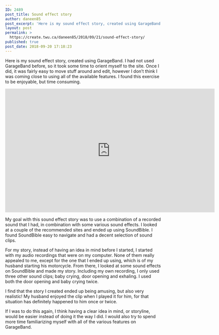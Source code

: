 ```yaml
---
ID: 2489
post_title: Sound effect story
author: daneen85
post_excerpt: 'Here is my sound effect story, created using GarageBand. I had not used GarageBand before, so it took some time to orient myself to the site. Once I did, it was fairly easy to move stuff around and edit, however... <a href="https://create.twu.ca/daneen85/2018/09/21/sound-effect-story/">Continue Reading &rarr;</a>'
layout: post
permalink: >
  https://create.twu.ca/daneen85/2018/09/21/sound-effect-story/
published: true
post_date: 2018-09-20 17:18:23
---
```

Here is my sound effect story, created using GarageBand. I had not used GarageBand before, so it took some time to orient myself to the site. Once I did, it was fairly easy to move stuff around and edit, however I don&#8217;t think I was coming close to using all of the available features. I found this exercise to be enjoyable, but time consuming.

<iframe width="676" height="400" scrolling="no" frameborder="no" src="https://w.soundcloud.com/player/?visual=true&#038;url=https%3A%2F%2Fapi.soundcloud.com%2Ftracks%2F502843644&%23038;show_artwork=true&%23038;maxwidth=676&%23038;maxheight=1000&%23038;dnt=1"></iframe>

My goal with this sound effect story was to use a combination of a recorded sound that I had, in combination with some various sound effects. I looked at a couple of the recommended sites and ended up using SoundBible. I found SoundBible easy to navigate and had a decent selection of sound clips.

For my story, instead of having an idea in mind before I started, I started with my audio recordings that were on my computer. None of them really appealed to me, except for the one that I ended up using, which is of my husband starting his motorcycle. From there, I looked at some sound effects on SoundBible and made my story. Including my own recording, I only used three other sound clips; baby crying, door opening and exhaling. I used both the door opening and baby crying twice.

I find that the story I created ended up being amusing, but also very realistic! My husband enjoyed the clip when I played it for him, for that situation has definitely happened to him once or twice.

If I was to do this again, I think having a clear idea in mind, or storyline, would be easier instead of doing it the way I did.  I would also try to spend more time familiarizing myself with all of the various features on GarageBand.